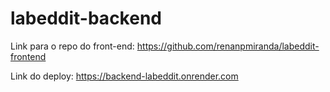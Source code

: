 # labeddit-backend

Link para o repo do front-end: https://github.com/renanpmiranda/labeddit-frontend

Link do deploy: https://backend-labeddit.onrender.com
